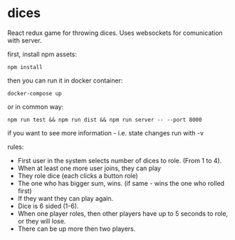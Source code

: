 # dices
React redux game for throwing dices. Uses websockets for comunication with server.

first, install npm assets:
```
npm install
```

then you can run it in docker container:
```
docker-compose up
```

or in common way:
```
npm run test && npm run dist && npm run server -- --port 8000
```

if you want to see more information - i.e. state changes run with -v 


rules:
- First user in the system selects number of dices to role. (From 1 to 4).
- When at least one more user joins, they can play
- They role dice (each clicks a button role)
- The one who has bigger sum, wins. (if same - wins the one who rolled first)
- If they want they can play again.
- Dice is 6 sided (1-6).
- When one player roles, then other players have up to 5 seconds to role, or they will lose.
- There can be up more then two players.
